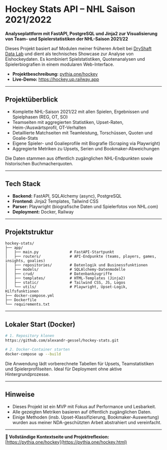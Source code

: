 # Hockey Stats API – NHL Saison 2021/2022

**Analyseplattform mit FastAPI, PostgreSQL und Jinja2 zur Visualisierung von Team- und Spielerstatistiken der NHL-Saison 2021/22**

Dieses Projekt basiert auf Modulen meiner früheren Arbeit bei [DryShaft Data Lab](https://dryshaft.net) und dient als technisches Showcase zur Analyse von Eishockeydaten. Es kombiniert Spielstatistiken, Quotenanalysen und Spielerbiografien in einem modularen Web-Interface.

- **Projektbeschreibung:** [pythia.one/hockey](https://pythia.one/hockey.html)
- **Live-Demo:** https://hockey.up.railway.app

---

## Projektüberblick

- Komplette NHL-Saison 2021/22 mit allen Spielen, Ergebnissen und Spielphasen (REG, OT, SO)
- Teamseiten mit aggregierten Statistiken, Upset-Raten, Heim-/Auswärtsprofil, OT-Verhalten
- Detaillierte Matchseiten mit Teamleistung, Torschüssen, Quoten und Goalie-Stats
- Eigene Spieler- und Goalieprofile mit Biografie (Scraping via Playwright)
- Aggregierte Metriken zu Upsets, Serien und Bookmaker-Abweichungen

Die Daten stammen aus öffentlich zugänglichen NHL-Endpunkten sowie historischen Buchmacherquoten.

---

## Tech Stack

- **Backend:** FastAPI, SQLAlchemy (async), PostgreSQL
- **Frontend:** Jinja2 Templates, Tailwind CSS
- **Parser:** Playwright (biografische Daten und Spielerfotos von NHL.com)
- **Deployment:** Docker, Railway

---

## Projektstruktur

```plaintext
hockey-stats/
├── app/
│   ├── main.py              # FastAPI-Startpunkt
│   ├── routers/             # API-Endpunkte (teams, players, games, insights, goalies)
│   ├── repositories/        # Datenlogik und Businessfunktionen
│   ├── models/              # SQLAlchemy-Datenmodelle
│   ├── crud/                # Datenbankzugriffe
│   ├── templates/           # HTML-Templates (Jinja2)
│   ├── static/              # Tailwind CSS, JS, Logos
│   └── utils/               # Playwright, Upset-Logik, Hilfsfunktionen
├── docker-compose.yml
├── Dockerfile
└── requirements.txt
```

---

## Lokaler Start (Docker)

```bash
# 1. Repository klonen
https://github.com/alexandr-gessel/hockey-stats.git

# 2. Docker-Container starten
docker-compose up --build
```

Die Anwendung lädt vorberechnete Tabellen für Upsets, Teamstatistiken und Spielerprofilseiten. Ideal für Deployment ohne aktive Hintergrundprozesse.

---

## Hinweise

- Dieses Projekt ist ein MVP mit Fokus auf Performance und Lesbarkeit.
- Alle gezeigten Metriken basieren auf öffentlich zugänglichen Daten.
- Einige Methoden (insb. Upset-Klassifizierung, Bookmaker-Auswertung) wurden aus meiner NDA-geschützten Arbeit abstrahiert und vereinfacht.

---

**📍 Vollständige Kontextseite und Projektreflexion:**  
[https://pythia.one/hockey](https://pythia.one/hockey.html)

